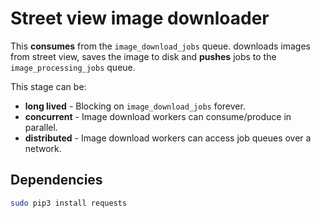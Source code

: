 # Street view image downloader

This **consumes** from the `image_download_jobs` queue. downloads images from street
view, saves the image to disk and **pushes** jobs to the `image_processing_jobs`
queue.

This stage can be:
* **long lived** - Blocking on `image_download_jobs` forever.
* **concurrent** - Image download workers can consume/produce in parallel.
* **distributed** - Image download workers can access job queues over a network.

## Dependencies

```bash
sudo pip3 install requests
```
